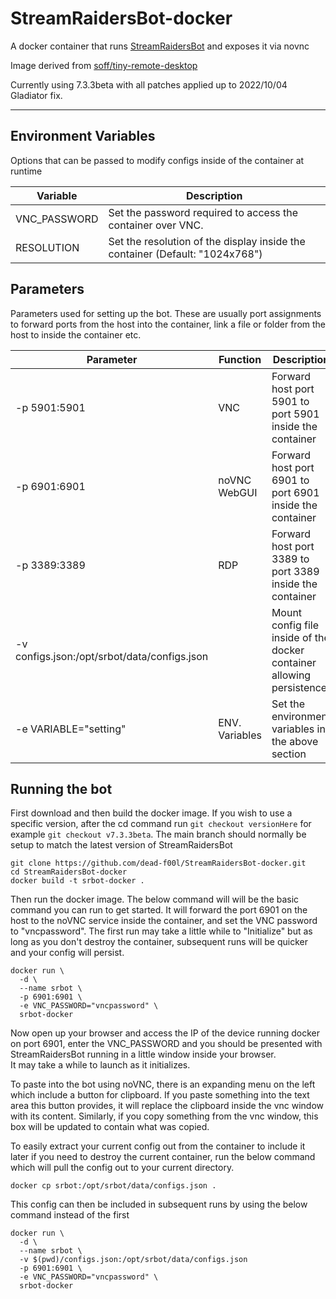 # StreamRaidersBot-docker
A docker container that runs [StreamRaidersBot](https://github.com/ProjectBots/StreamRaidersBot) and exposes it via novnc

Image derived from [soff/tiny-remote-desktop](https://hub.docker.com/r/soff/tiny-remote-desktop)  

Currently using 7.3.3beta with all patches applied up to 2022/10/04 Gladiator fix.

---

## Environment Variables

Options that can be passed to modify configs inside of the container at runtime

| Variable | Description |
| -------- | ----------- |
| VNC_PASSWORD | Set the password required to access the container over VNC. |
| RESOLUTION | Set the resolution of the display inside the container (Default: "1024x768") |

## Parameters

Parameters used for setting up the bot. These are usually port assignments to forward ports from the host into the container, link a file or folder from the host to inside the container etc.  

| Parameter | Function | Description |
| --- | --- | --- |
| -p 5901:5901 | VNC | Forward host port 5901 to port 5901 inside the container |
| -p 6901:6901 | noVNC WebGUI | Forward host port 6901 to port 6901 inside the container |
| -p 3389:3389 | RDP | Forward host port 3389 to port 3389 inside the container |
| -v configs.json:/opt/srbot/data/configs.json | | Mount config file inside of the docker container allowing persistence.
| -e VARIABLE="setting" | ENV. Variables | Set the environment variables in the above section |


## Running the bot

First download and then build the docker image. If you wish to use a specific version, after the cd command run `git checkout versionHere` for example `git checkout v7.3.3beta`. The main branch should normally be setup to match the latest version of StreamRaidersBot

```
git clone https://github.com/dead-f00l/StreamRaidersBot-docker.git
cd StreamRaidersBot-docker
docker build -t srbot-docker .
```

Then run the docker image. The below command will will be the basic command you can run to get started. It will forward the port 6901 on the host to the noVNC service inside the container, and set the VNC password to "vncpassword".  The first run may take a little while to "Initialize" but as long as you don't destroy the container, subsequent runs will be quicker and your config will persist.

``` 
docker run \
  -d \
  --name srbot \
  -p 6901:6901 \
  -e VNC_PASSWORD="vncpassword" \
  srbot-docker 
```

Now open up your browser and access the IP of the device running docker on port 6901, enter the VNC_PASSWORD and you should be presented with StreamRaidersBot running in a little window inside your browser.  
It may take a while to launch as it initializes.

To paste into the bot using noVNC, there is an expanding menu on the left which include a button for clipboard. If you paste something into the text area this button provides, it will replace the clipboard inside the vnc window with its content. Similarly, if you copy something from the vnc window, this box will be updated to contain what was copied.

To easily extract your current config out from the container to include it later if you need to destroy the current container, run the below command which will pull the config out to your current directory.

```
docker cp srbot:/opt/srbot/data/configs.json .
```

This config can then be included in subsequent runs by using the below command instead of the first

``` 
docker run \
  -d \
  --name srbot \
  -v $(pwd)/configs.json:/opt/srbot/data/configs.json
  -p 6901:6901 \
  -e VNC_PASSWORD="vncpassword" \
  srbot-docker 
```